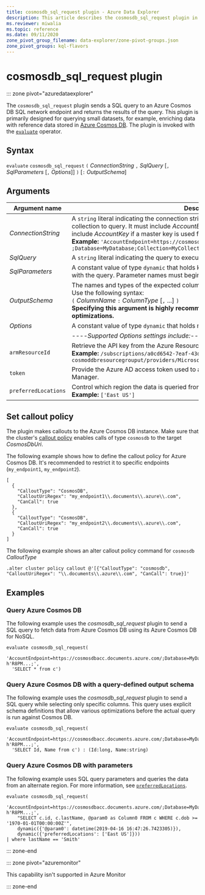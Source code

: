 ```yaml
---
title: cosmosdb_sql_request plugin - Azure Data Explorer
description: This article describes the cosmosdb_sql_request plugin in Azure Data Explorer.
ms.reviewer: miwalia
ms.topic: reference
ms.date: 09/11/2020
zone_pivot_group_filename: data-explorer/zone-pivot-groups.json
zone_pivot_groups: kql-flavors
---
```

# cosmosdb_sql_request plugin

::: zone pivot="azuredataexplorer"

The `cosmosdb_sql_request` plugin sends a SQL query to an Azure Cosmos DB SQL network endpoint and returns the results of the query. This plugin is primarily designed for querying small datasets, for example, enriching data with reference data stored in [Azure Cosmos DB](/azure/cosmos-db/). The plugin is invoked with the [`evaluate`](evaluateoperator.md) operator.

## Syntax

`evaluate` `cosmosdb_sql_request` `(` *ConnectionString* `,` *SqlQuery* [`,` *SqlParameters* [`,` *Options*]] `)` [`:` *OutputSchema*]

## Arguments

|Argument name | Description | Required/optional |
|---|---|---|
| *ConnectionString* | A `string` literal indicating the connection string that points to the Azure Cosmos DB collection to query. It must include *AccountEndpoint*, *Database*, and *Collection*. It may include *AccountKey* if a master key is used for authentication. <br> **Example:** `'AccountEndpoint=https://cosmosdbacc.documents.azure.com/ ;Database=MyDatabase;Collection=MyCollection;AccountKey=' h'R8PM...;'`| Required |
| *SqlQuery*| A `string` literal indicating the query to execute. | Required |
| *SqlParameters* | A constant value of type `dynamic` that holds key-value pairs to pass as parameters along with the query. Parameter names must begin with `@`. | Optional |
| *OutputSchema* | The names and types of the expected columns of the `cosmosdb_sql_request` plugin output. Use the following syntax: <br> `(` *ColumnName* `:` *ColumnType* [`,` ...] `)` <br> **Specifying this argument is highly recommended because it enables multiple query optimizations.** | Optional |
| *Options* | A constant value of type `dynamic` that holds more advanced settings as key-value pairs. | Optional |
|| ----*Supported Options settings include:*-----
|      `armResourceId` | Retrieve the API key from the Azure Resource Manager <br> **Example:** `/subscriptions/a0cd6542-7eaf-43d2-bbdd-b678a869aad1/resourceGroups/ cosmoddbresourcegrouput/providers/Microsoft.DocumentDb/databaseAccounts/cosmosdbacc`|
|  `token` | Provide the Azure AD access token used to authenticate with the Azure Resource Manager.
| `preferredLocations` | Control which region the data is queried from. <br> **Example:** `['East US']` | |

## Set callout policy

The plugin makes callouts to the Azure Cosmos DB instance. Make sure that the cluster's [callout policy](../management/calloutpolicy.md) enables calls of type `cosmosdb` to the target *CosmosDbUri*.

The following example shows how to define the callout policy for Azure Cosmos DB. It's recommended to restrict it to specific endpoints (`my_endpoint1`, `my_endpoint2`).

```kusto
[
  {
    "CalloutType": "CosmosDB",
    "CalloutUriRegex": "my_endpoint1\\.documents\\.azure\\.com",
    "CanCall": true
  },
  {
    "CalloutType": "CosmosDB",
    "CalloutUriRegex": "my_endpoint2\\.documents\\.azure\\.com",
    "CanCall": true
  }
]
```

The following example shows an alter callout policy command for `cosmosdb` *CalloutType*

```kusto
.alter cluster policy callout @'[{"CalloutType": "cosmosdb", "CalloutUriRegex": "\\.documents\\.azure\\.com", "CanCall": true}]'
```

## Examples

### Query Azure Cosmos DB

The following example uses the *cosmosdb_sql_request* plugin to send a SQL query to fetch data from Azure Cosmos DB using its Azure Cosmos DB for NoSQL.

```kusto
evaluate cosmosdb_sql_request(
  'AccountEndpoint=https://cosmosdbacc.documents.azure.com/;Database=MyDatabase;Collection=MyCollection;AccountKey=' h'R8PM...;',
  'SELECT * from c')
```

### Query Azure Cosmos DB with a query-defined output schema

The following example uses the *cosmosdb_sql_request* plugin to send a SQL query while selecting only specific columns.
This query uses explicit schema definitions that allow various optimizations before the actual query is run against Cosmos DB.

```kusto
evaluate cosmosdb_sql_request(
  'AccountEndpoint=https://cosmosdbacc.documents.azure.com/;Database=MyDatabase;Collection=MyCollection;AccountKey=' h'R8PM...;',
  'SELECT Id, Name from c') : (Id:long, Name:string) 
```

### Query Azure Cosmos DB with parameters

The following example uses SQL query parameters and queries the data from an alternate region. For more information, see [`preferredLocations`](/azure/cosmos-db/tutorial-global-distribution-sql-api?tabs=dotnetv2%2Capi-async#preferred-locations).

```kusto
evaluate cosmosdb_sql_request(
    'AccountEndpoint=https://cosmosdbacc.documents.azure.com/;Database=MyDatabase;Collection=MyCollection;AccountKey=' h'R8PM...;',
    "SELECT c.id, c.lastName, @param0 as Column0 FROM c WHERE c.dob >= '1970-01-01T00:00:00Z'",
    dynamic({'@param0': datetime(2019-04-16 16:47:26.7423305)}),
    dynamic({'preferredLocations': ['East US']}))
| where lastName == 'Smith'
```

::: zone-end

::: zone pivot="azuremonitor"

This capability isn't supported in Azure Monitor

::: zone-end
